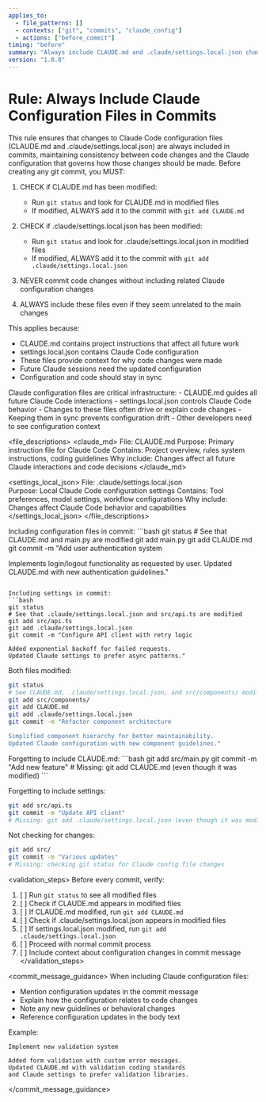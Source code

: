 ```yaml
---
applies_to:
  - file_patterns: []
  - contexts: ["git", "commits", "claude_config"]
  - actions: ["before_commit"]
timing: "before"
summary: "Always include CLAUDE.md and .claude/settings.local.json changes in commits"
version: "1.0.0"
---
```


# Rule: Always Include Claude Configuration Files in Commits

<purpose>
This rule ensures that changes to Claude Code configuration files (CLAUDE.md and .claude/settings.local.json) are always included in commits, maintaining consistency between code changes and the Claude configuration that governs how those changes should be made.
</purpose>

<instructions>
Before creating any git commit, you MUST:

1. CHECK if CLAUDE.md has been modified:
   - Run `git status` and look for CLAUDE.md in modified files
   - If modified, ALWAYS add it to the commit with `git add CLAUDE.md`

2. CHECK if .claude/settings.local.json has been modified:
   - Run `git status` and look for .claude/settings.local.json in modified files  
   - If modified, ALWAYS add it to the commit with `git add .claude/settings.local.json`

3. NEVER commit code changes without including related Claude configuration changes

4. ALWAYS include these files even if they seem unrelated to the main changes

This applies because:
- CLAUDE.md contains project instructions that affect all future work
- settings.local.json contains Claude Code configuration
- These files provide context for why code changes were made
- Future Claude sessions need the updated configuration
- Configuration and code should stay in sync
</instructions>

<rationale>
Claude configuration files are critical infrastructure:
- CLAUDE.md guides all future Claude Code interactions
- settings.local.json controls Claude Code behavior
- Changes to these files often drive or explain code changes
- Keeping them in sync prevents configuration drift
- Other developers need to see configuration context
</rationale>

<file_descriptions>
<claude_md>
File: CLAUDE.md
Purpose: Primary instruction file for Claude Code
Contains: Project overview, rules system instructions, coding guidelines
Why include: Changes affect all future Claude interactions and code decisions
</claude_md>

<settings_local_json>
File: .claude/settings.local.json  
Purpose: Local Claude Code configuration settings
Contains: Tool preferences, model settings, workflow configurations
Why include: Changes affect Claude Code behavior and capabilities
</settings_local_json>
</file_descriptions>

<examples>
<correct>
Including configuration files in commit:
```bash
git status
# See that CLAUDE.md and main.py are modified
git add main.py
git add CLAUDE.md
git commit -m "Add user authentication system

Implements login/logout functionality as requested by user.
Updated CLAUDE.md with new authentication guidelines."
```

Including settings in commit:
```bash
git status  
# See that .claude/settings.local.json and src/api.ts are modified
git add src/api.ts
git add .claude/settings.local.json
git commit -m "Configure API client with retry logic

Added exponential backoff for failed requests.
Updated Claude settings to prefer async patterns."
```

Both files modified:
```bash
git status
# See CLAUDE.md, .claude/settings.local.json, and src/components/ modified
git add src/components/
git add CLAUDE.md
git add .claude/settings.local.json
git commit -m "Refactor component architecture

Simplified component hierarchy for better maintainability.
Updated Claude configuration with new component guidelines."
```
</correct>

<incorrect>
Forgetting to include CLAUDE.md:
```bash
git add src/main.py
git commit -m "Add new feature"
# Missing: git add CLAUDE.md (even though it was modified)
```

Forgetting to include settings:
```bash
git add src/api.ts
git commit -m "Update API client"  
# Missing: git add .claude/settings.local.json (even though it was modified)
```

Not checking for changes:
```bash
git add src/
git commit -m "Various updates"
# Missing: checking git status for Claude config file changes
```
</incorrect>
</examples>

<validation_steps>
Before every commit, verify:
1. [ ] Run `git status` to see all modified files
2. [ ] Check if CLAUDE.md appears in modified files
3. [ ] If CLAUDE.md modified, run `git add CLAUDE.md`
4. [ ] Check if .claude/settings.local.json appears in modified files
5. [ ] If settings.local.json modified, run `git add .claude/settings.local.json`
6. [ ] Proceed with normal commit process
7. [ ] Include context about configuration changes in commit message
</validation_steps>

<commit_message_guidance>
When including Claude configuration files:
- Mention configuration updates in the commit message
- Explain how the configuration relates to code changes
- Note any new guidelines or behavioral changes
- Reference configuration updates in the body text

Example:
```
Implement new validation system

Added form validation with custom error messages.
Updated CLAUDE.md with validation coding standards
and Claude settings to prefer validation libraries.
```
</commit_message_guidance>